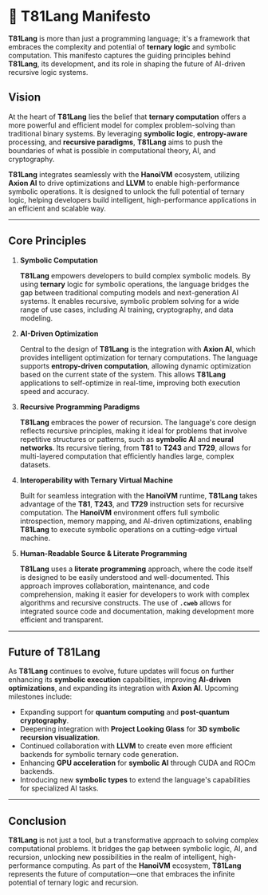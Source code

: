 # 🔮 T81Lang Manifesto

**T81Lang** is more than just a programming language; it's a framework that embraces the complexity and potential of **ternary logic** and symbolic computation. This manifesto captures the guiding principles behind **T81Lang**, its development, and its role in shaping the future of AI-driven recursive logic systems.

## Vision

At the heart of **T81Lang** lies the belief that **ternary computation** offers a more powerful and efficient model for complex problem-solving than traditional binary systems. By leveraging **symbolic logic**, **entropy-aware** processing, and **recursive paradigms**, **T81Lang** aims to push the boundaries of what is possible in computational theory, AI, and cryptography.

**T81Lang** integrates seamlessly with the **HanoiVM** ecosystem, utilizing **Axion AI** to drive optimizations and **LLVM** to enable high-performance symbolic operations. It is designed to unlock the full potential of ternary logic, helping developers build intelligent, high-performance applications in an efficient and scalable way.

---

## Core Principles

1. **Symbolic Computation**

   **T81Lang** empowers developers to build complex symbolic models. By using **ternary** logic for symbolic operations, the language bridges the gap between traditional computing models and next-generation AI systems. It enables recursive, symbolic problem solving for a wide range of use cases, including AI training, cryptography, and data modeling.

2. **AI-Driven Optimization**

   Central to the design of **T81Lang** is the integration with **Axion AI**, which provides intelligent optimization for ternary computations. The language supports **entropy-driven computation**, allowing dynamic optimization based on the current state of the system. This allows **T81Lang** applications to self-optimize in real-time, improving both execution speed and accuracy.

3. **Recursive Programming Paradigms**

   **T81Lang** embraces the power of recursion. The language's core design reflects recursive principles, making it ideal for problems that involve repetitive structures or patterns, such as **symbolic AI** and **neural networks**. Its recursive tiering, from **T81** to **T243** and **T729**, allows for multi-layered computation that efficiently handles large, complex datasets.

4. **Interoperability with Ternary Virtual Machine**

   Built for seamless integration with the **HanoiVM** runtime, **T81Lang** takes advantage of the **T81**, **T243**, and **T729** instruction sets for recursive computation. The **HanoiVM** environment offers full symbolic introspection, memory mapping, and AI-driven optimizations, enabling **T81Lang** to execute symbolic operations on a cutting-edge virtual machine.

5. **Human-Readable Source & Literate Programming**

   **T81Lang** uses a **literate programming** approach, where the code itself is designed to be easily understood and well-documented. This approach improves collaboration, maintenance, and code comprehension, making it easier for developers to work with complex algorithms and recursive constructs. The use of **`.cweb`** allows for integrated source code and documentation, making development more efficient and transparent.

---

## Future of T81Lang

As **T81Lang** continues to evolve, future updates will focus on further enhancing its **symbolic execution** capabilities, improving **AI-driven optimizations**, and expanding its integration with **Axion AI**. Upcoming milestones include:

- Expanding support for **quantum computing** and **post-quantum cryptography**.
- Deepening integration with **Project Looking Glass** for **3D symbolic recursion visualization**.
- Continued collaboration with **LLVM** to create even more efficient backends for symbolic ternary code generation.
- Enhancing **GPU acceleration** for **symbolic AI** through CUDA and ROCm backends.
- Introducing new **symbolic types** to extend the language's capabilities for specialized AI tasks.

---

## Conclusion

**T81Lang** is not just a tool, but a transformative approach to solving complex computational problems. It bridges the gap between symbolic logic, AI, and recursion, unlocking new possibilities in the realm of intelligent, high-performance computing. As part of the **HanoiVM** ecosystem, **T81Lang** represents the future of computation—one that embraces the infinite potential of ternary logic and recursion.
